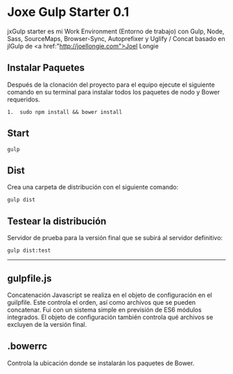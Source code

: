 # Joxe Gulp Starter 0.1

jxGulp starter es mi Work Environment (Entorno de trabajo) con Gulp, Node, Sass, SourceMaps, Browser-Sync, Autoprefixer y Uglify / Concat basado en jlGulp de <a href:"http://joellongie.com">Joel Longie</a>

## Instalar Paquetes

Después de la clonación del proyecto para el equipo ejecute el siguiente comando en su terminal para instalar todos los paquetes de nodo y Bower requeridos.

	1.  sudo npm install && bower install


## Start

	gulp

## Dist

Crea una carpeta de distribución con el siguiente comando:

	gulp dist

## Testear la distribución

Servidor de prueba para la versión final que se subirá al servidor definitivo:

	gulp dist:test

---------------------------------------

## gulpfile.js
Concatenación Javascript se realiza en el objeto de configuración en el guilpfile. Este controla el orden, así como archivos que se pueden concatenar. Fui con un sistema simple en previsión de ES6 módulos integrados. El objeto de configuración también controla qué archivos se excluyen de la versión final.

## .bowerrc
Controla la ubicación donde se instalarán los paquetes de Bower.
